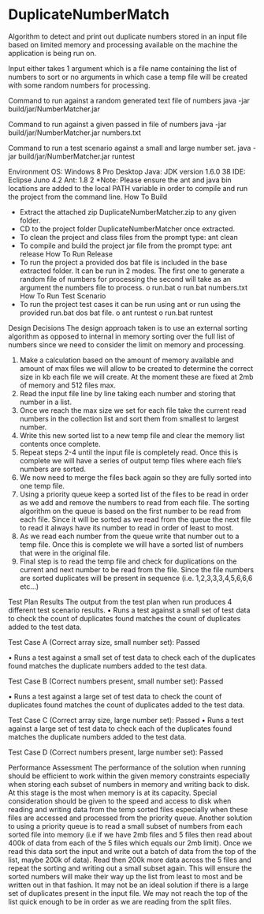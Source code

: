 # DuplicateNumberMatch

Algorithm to detect and print out duplicate numbers stored in an input file based on limited memory 
and processing available on the machine the application is being run on.  

Input either takes 1 argument which is a file name containing the list of numbers to sort or no arguments
in which case a temp file will be created with some random numbers for processing.
 
Command to run against a random generated text file of numbers
java -jar build/jar/NumberMatcher.jar

Command to run against a given passed in file of numbers
java -jar build/jar/NumberMatcher.jar numbers.txt

Command to run a test scenario against a small and large number set.
java -jar build/jar/NumberMatcher.jar runtest

Environment
OS: Windows 8 Pro Desktop
Java: JDK version 1.6.0 38
IDE: Eclipse Juno 4.2
Ant: 1.8 2
*Note:  Please ensure the ant and java bin locations are added to the local PATH variable in order to compile and run the project from the command line.
How To Build
-	Extract the attached zip DuplicateNumberMatcher.zip to any given folder.
-	CD to the project folder DuplicateNumberMatcher once extracted.
-	To clean the project and class files from the prompt type:
ant clean
-	To compile and build the project jar file from the prompt type:
ant release
How To Run Release
-	To run the project a provided dos bat file is included in the base extracted folder. It can be run in 2 modes. The first one to generate a random file of numbers for processing the second will take as an argument the numbers file to process.
o	run.bat 
o	run.bat numbers.txt
How To Run Test Scenario
-	To run the project test cases it can be run using ant or run using the provided run.bat dos bat file. 
o	ant runtest
o	run.bat runtest






Design Decisions
The design approach taken is to use an external sorting algorithm as opposed to internal in memory sorting over the full list of numbers since we need to consider the limit on memory and processing.
1.	Make a calculation based on the amount of memory available and amount of max files we will allow to be created to determine the correct size in kb each file we will create. At the moment these are fixed at 2mb of memory and 512 files max.
2.	Read the input file line by line taking each number and storing that number in a list. 
3.	Once we reach the max size we set for each file take the current read numbers in the collection list and sort them from smallest to largest number. 
4.	Write this new sorted list to a new temp file and clear the memory list contents once complete.
5.	Repeat steps 2-4 until the input file is completely read. Once this is complete we will have a series of output temp files where each file’s numbers are sorted.
6.	We now need to merge the files back again so they are fully sorted into one temp file.
7.	Using a priority queue keep a sorted list of the files to be read in order as we add and remove the numbers to read from each file.  The sorting algorithm on the queue is based on the first number to be read from each file. Since it will be sorted as we read from the queue the next file to read it always have its number to read in order of least to most.
8.	As we read each number from the queue write that number out to a temp file. Once this is complete we will have a sorted list of numbers that were in the original file.
9.	Final step is to read the temp file and check for duplications on the current and next number to be read from the file. Since the file numbers are sorted duplicates will be present in sequence (i.e. 1,2,3,3,3,4,5,6,6,6 etc…)

Test Plan Results
The output from the test plan when run produces 4 different test scenario results.
•	Runs a test against a small set of test data to check the count of duplicates found matches the count of duplicates added to the test data.

Test Case A (Correct array size, small number set): Passed

•	Runs a test against a small set of test data to check each of the duplicates found matches the duplicate numbers added to the test data.

Test Case B (Correct numbers present, small number set): Passed

•	Runs a test against a large set of test data to check the count of duplicates found matches the count of duplicates added to the test data.

Test Case C (Correct array size, large number set): Passed
•	Runs a test against a large set of test data to check each of the duplicates found matches the duplicate numbers added to the test data.

Test Case D (Correct numbers present, large number set): Passed

Performance Assessment
The performance of the solution when running should be efficient to work within the given memory constraints especially when storing each subset of numbers in memory and writing back to disk. At this stage is the most when memory is at its capacity. Special consideration should be given to the speed and access to disk when reading and writing data from the temp sorted files especially when these files are accessed and processed from the priority queue.
Another solution to using a priority queue is to read a small subset of numbers from each sorted file into memory (i.e if we have 2mb files and 5 files then read about 400k of data from each of the 5 files which equals our 2mb limit). Once we read this data sort the input and write out a batch of data from the top of the list, maybe 200k of data). Read then 200k more data across the 5 files and repeat the sorting and writing out a small subset again. This will ensure the sorted numbers will make their way up the list from least to most and be written out in that fashion. It may not be an ideal solution if there is a large set of duplicates present in the input file. We may not reach the top of the list quick enough to be in order as we are reading from the split files.
